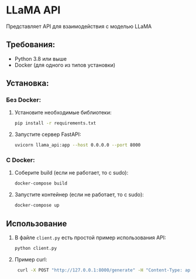 # LLaMA API

Представляет API для взаимодействия с моделью LLaMA

## Требования:
- Python 3.8 или выше
- Docker (для одного из типов установки)

## Установка:
### Без Docker:
1. Установите необходимые библиотеки:
    ```bash
    pip install -r requirements.txt
    ```
2. Запустите сервер FastAPI:
    ```bash
    uvicorn llama_api:app --host 0.0.0.0 --port 8000
    ```
### С Docker:
1. Соберите build (если не работает, то с sudo):
   ```bash
   docker-compose build
   ```
2. Запустите контейнер (если не работает, то с sudo):
   ```bash
   docker-compose up
   ```

## Использование
1. В файле `client.py` есть простой пример использования API:
   ```bash
   python client.py
   ```
2. Пример curl:
   ```bash
    curl -X POST "http://127.0.0.1:8000/generate" -H "Content-Type: application/json" -d '{"prompt": "Что такое конечный автомат?"}'
    ```